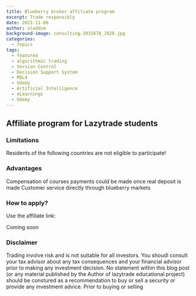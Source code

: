 ```yaml
---
title: Blueberry broker affiliate program
excerpt: Trade responsibly
date: 2021-11-06
author: vladdsm
background-image: consulting-3031678_1920.jpg
categories:
  - topics
tags:
  - featured
  - algorithmic trading
  - Version Control
  - Decision Support System
  - MQL4
  - Udemy
  - Artificial Intelligence
  - eLearnings
  - Udemy
---
```


## Affiliate program for Lazytrade students

### Limitations

Residents of the following countries are not eligible to participate!

### Advantages

Compensation of courses payments could be made once real deposit is made
Customer service directly through blueberry markets

### How to apply?

Use the affiliate link:

Coming soon

### Disclaimer

Trading involve risk and is not suitable for all investors.
You shoudl consult your tax advisor about any tax consequences and your financial advisor prior to making any investment decision.
No statement within this blog post (or any material published by the Author of lazytrade educational project) should be 
constured as a recommendation to buy or sell a security or provide any investment advice.
Prior to buying or selling 